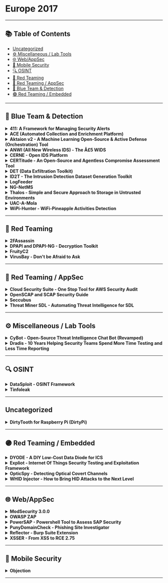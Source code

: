 # Europe 2017
---
## 📚 Table of Contents
- [Uncategorized](#uncategorized)
- [⚙️ Miscellaneous / Lab Tools](#⚙️-miscellaneous-lab-tools)
- [🌐 Web/AppSec](#🌐-webappsec)
- [📱 Mobile Security](#📱-mobile-security)
- [🔍 OSINT](#🔍-osint)
- [🔴 Red Teaming](#🔴-red-teaming)
- [🔴 Red Teaming / AppSec](#🔴-red-teaming-appsec)
- [🔵 Blue Team & Detection](#🔵-blue-team-detection)
- [🟣 Red Teaming / Embedded](#🟣-red-teaming-embedded)
---
## 🔵 Blue Team & Detection
<details><summary><strong>411: A Framework for Managing Security Alerts</strong></summary>

![BH-EU-17](https://img.shields.io/badge/BH-EU-17-blue) ![Category: 🔵 Blue Team & Detection](https://img.shields.io/badge/Category:%20🔵%20Blue%20Team%20&%20Detection-cyan) ![Kenneth Lee](https://img.shields.io/badge/Kenneth%20Lee-informational) ![Kai Zhong](https://img.shields.io/badge/Kai%20Zhong-informational)

🔗 **Link:** [411: A Framework for Managing Security Alerts](https://github.com/djeebus/defcon24ical/blob/master/defcon24.ics)  
📝 **Description:** Modern web applications are noisy systems that generate enormous amounts of logging information. This information is valuable for debugging and for forensic reasons. Yet, sifting through this information is a daunting task, to say nothing of collecting it in the first case. Many teams have turned to suites like ELK (Elasticsearch, Logstash, Kibana) to ingest and surface this treasure trove of information. It's a valuable resource for Security teams, provided they can surface this information in a timely manner. These were the constraints Etsy worked with in 2014. We needed a solution for generating alerts on top of ELK. This system should have the capability to inject additional context into alerts. There was no available solution at the time, so we built one.We named this open-source framework 411. We designed 411 as a solution for detecting noteworthy security events, but it's a general useful alerting tool. Nor is it just limited to Elasticsearch, as we've built additional modules for pull data from other sources! This presentation assumes you have an ELK stack set up already. We'll show you some recommendations on logs to index in Elasticsearch. Examples will be provided of alerts that you can build off these logs. We'll demo some of the ways 411 can add context to alerts and the ways you can receive these alerts. Whether you're a newbie looking to learn more or a security veteran with an established system, 411 will be a valuable addition your toolkit.

</details>

<details><summary><strong>ACE (Automated Collection and Enrichment Platform)</strong></summary>

![BH-EU-17](https://img.shields.io/badge/BH-EU-17-blue) ![Category: 🔵 Blue Team & Detection](https://img.shields.io/badge/Category:%20🔵%20Blue%20Team%20&%20Detection-cyan) ![Jared Atkinson](https://img.shields.io/badge/Jared%20Atkinson-informational) ![Robby Winchester](https://img.shields.io/badge/Robby%20Winchester-informational)

🔗 **Link:** [ACE (Automated Collection and Enrichment Platform)](https://github.com/rmusser01/Infosec_Reference/blob/master/Draft/L-SM-TH.md)  
📝 **Description:** Many expensive Endpoint Detection and Response (EDR) tools are available, but the high cost and effort required to deploy agents to every host can be off-putting to companies. The Automated Collection and Enrichment (ACE) Platform is an open source solution that enables agentless threat hunting in an environment. This tool makes it possible for anyone to begin gathering otherwise difficult to collect host data to hunt for threats in their environment.As consultants performing Compromise Assessments, we rarely have the authority or ability to alter a customer's environment to support assessment operations. Actions like enabling Windows Remote Management (WinRM) can require levels of bureaucracy and take months to accomplish. It is also difficult to answer questions surrounding systems running MacOS and Linux. By removing a few of our assumptions, we created ACE, an ASP.NET Web Application that not only allows the scanning of Windows and MacOS machines, but also provides scan management with features like Credential Management, Scan Tracking, and File Downloading.In addition to running scripts and collecting scan data, ACE provides a robust enrichment and ingestion pipeline. Users can easily create individual enrichments in ACE to integrate their favorite data sources, such as hash lookups, IP reputation, sandboxing. The enrichment details can be integrated with original results to create the finalized data types in one object. With a final enrichment, the robust data set can be sent directly to a waiting SIEM for analysis. We supply an ELK docker image which will automatically ingest data collected by ACE. ACE provides an easy and customizable solution for threat hunters to gather and enrich data before it ever reaches the SIEM, enabling more advanced analysis.

</details>

<details><summary><strong>Aktaion v2 - A Machine Learning Open-Source & Active Defense (Orchestration) Tool</strong></summary>

![BH-EU-17](https://img.shields.io/badge/BH-EU-17-blue) ![Category: 🔵 Blue Team & Detection](https://img.shields.io/badge/Category:%20🔵%20Blue%20Team%20&%20Detection-cyan) ![Joseph Zadeh](https://img.shields.io/badge/Joseph%20Zadeh-informational) ![Rod Soto](https://img.shields.io/badge/Rod%20Soto-informational)

🔗 **Link:** Not Available  
📝 **Description:** Aktaion is a machine learning open source & active defense (orchestration) tool. The tool focuses on the detection of ransomware-based on machine learning techniques, independent of static-based signatures. The tool has been mentioned and featured in may respected community publications and research. On AKTAION v2, we decided to expand our approach utilizing the blending of multiple signals which we call micro behaviors to expand tool detection into PHISHING URI/URL attack delivery.

</details>

<details><summary><strong>ANWI (All New Wireless IDS) - The Â£5 WIDS</strong></summary>

![BH-EU-17](https://img.shields.io/badge/BH-EU-17-blue) ![Category: 🔵 Blue Team & Detection](https://img.shields.io/badge/Category:%20🔵%20Blue%20Team%20&%20Detection-cyan) ![Sanket Karpe](https://img.shields.io/badge/Sanket%20Karpe-informational)

🔗 **Link:** Not Available  
📝 **Description:** ANWI is a new type of Wireless Intrusion Detection System which is based on a low cost Wi-Fi module (ESP8266) and can be deployed at the physical perimeter of the coverage area. It allows organizations that cannot afford expensive WIDS solutions to protect their networks at a fraction of the cost.The physical size of the sensors is very small and they can be deployed around the perimeter without drawing attention to themselves. ANWI sensors can detect the most commonly used Wi-Fi attacks including Evil Twin, Jamming using de-authentication frames and send alerts to a central console. The central console can be configured to send email to the administrator upon receiving alerts from any of the configured sensors.ANWI aims to fulfill the need of WIDS which is inexpensive yet can protect against most of the possible attacks. It is easy to setup and deploy and works on "fire and forget principle." Once the sensors have been configured, they can be deployed across the perimeter. The central console keeps monitoring the sensors and in case any of the sensors goes offline an alert is generated as well.In case there is need for physical security alerts along with wireless IDS , Passive InfraRed sensor (PIR) can be used to provide alerts on motion detection at perimeter. ANWI is under active development and new features will be added on regular basis. The current production version includes all the above features.PRESENTATION MATERIALS:https://github.com/SanketKarpe/anwi

</details>

<details><summary><strong>CERNE - Open IDS Platform</strong></summary>

![BH-EU-17](https://img.shields.io/badge/BH-EU-17-blue) ![Category: 🔵 Blue Team & Detection](https://img.shields.io/badge/Category:%20🔵%20Blue%20Team%20&%20Detection-cyan) ![Dominic Smith](https://img.shields.io/badge/Dominic%20Smith-informational)

🔗 **Link:** [CERNE - Open IDS Platform](https://github.com/fuzihaofzh/distant_supervision_nlg/blob/master/output/preprocessed/wita50k/dev.src)  
📝 **Description:** The CERNE is a powerful, open IDS platform with on demand capture, delivering IDS alerts using the widely supports Suricata and complete TCP or UDP session data, containing suspected threats for rapid incident response analysis.

</details>

<details><summary><strong>CERTitude - An Open-Source and Agentless Compromise Assessment Tool</strong></summary>

![BH-EU-17](https://img.shields.io/badge/BH-EU-17-blue) ![Category: 🔵 Blue Team & Detection](https://img.shields.io/badge/Category:%20🔵%20Blue%20Team%20&%20Detection-cyan) ![Jean Marsault](https://img.shields.io/badge/Jean%20Marsault-informational) ![Vincent NGUYEN](https://img.shields.io/badge/Vincent%20NGUYEN-informational)

🔗 **Link:** Not Available  
📝 **Description:** CERTitude is a Python-based tool which aims at assessing the compromised perimeter during incident response assignments. It allows analysts to perform large scale scans of Windows-based information systems by searching for behavioural patterns described in IOC (Indicator of Compromise) files.Notable features include:Ability to scan hosts in a way that prevents the target workstation from knowing what the investigator is searching forAbility to retrieve some pieces of data from the hostsMultiple scanner instances (for IOCs and/or hash scans) can be run at the same time for parallel scanningBuilt with security considerations in mind (protected database, secure communications with hosts using IPSec)

</details>

<details><summary><strong>DET (Data Exfiltration Toolkit)</strong></summary>

![BH-EU-17](https://img.shields.io/badge/BH-EU-17-blue) ![Category: 🔵 Blue Team & Detection](https://img.shields.io/badge/Category:%20🔵%20Blue%20Team%20&%20Detection-cyan) ![Paul Amar](https://img.shields.io/badge/Paul%20Amar-informational)

🔗 **Link:** [DET (Data Exfiltration Toolkit)](https://github.com/rmusser01/Infosec_Reference/blob/master/Draft/L-SM-TH.md)  
📝 **Description:** DET aims to provide a framework to assist with exfiltrating data using either one or several channels. Social media has become extremely popular in recent attacks such as HammerToss, campaign uncovered by FireEye in July 2015. Several tools are also publicly available allowing you to remotely access computers through "legitimate" services such as Gmail (GCat) or Twitter (Twittor). Often gaining access to a network is just the first step for a targeted attacker. Once inside, the goal is to go after sensitive information and exfiltrate it to servers under their control. To prevent this from occuring, a whole industry has popped up with the aim of stopping exfiltration attacks. However, often these are expensive and rarely work as expected. With this in mind, I created the Data Exfiltration Toolkit (DET) to help both penetration testers testing deployed security devices and those admins who've installed and configured them, to ensure they are working as expected and detecting when sensitive data is leaving the network.

</details>

<details><summary><strong>ID2T - The Intrusion Detection Dataset Generation Toolkit</strong></summary>

![BH-EU-17](https://img.shields.io/badge/BH-EU-17-blue) ![Category: 🔵 Blue Team & Detection](https://img.shields.io/badge/Category:%20🔵%20Blue%20Team%20&%20Detection-cyan) ![Emmanouil Vasilomanolakis](https://img.shields.io/badge/Emmanouil%20Vasilomanolakis-informational) ![Carlos Garcia Cordero](https://img.shields.io/badge/Carlos%20Garcia%20Cordero-informational) ![Max MÃ¼hlhÃ¤user](https://img.shields.io/badge/Max%20MÃ¼hlhÃ¤user-informational)

🔗 **Link:** Not Available  
📝 **Description:** There is a never-ending arms race between attackers and defenders in the cyber-security world. Our tool, ID2T, tries to leverage the balance of power towards the defenders' side. ID2T enables security researchers and practitioners to test their defensive tools against synthetic attacks without risks. By injecting synthetic, yet realistic, attacks into network traces, detection mechanisms can be audited, tested and evaluated.ID2T emerges from the gaps that exist between the arsenals of attackers and defenders. Attackers have the upper hand with 0-day exploits and the malware that utilizes them. Ransomware, for example, makes the headlines more often than ever. The development of modern security mechanisms, on the contrary, is moving slowly. One of the reasons for the slow pace is that there are no clear strategies to evaluate novel defensive proposals. Researchers and security practitioners are forced to use archaic and unrealistic network traces to evaluate their proposals. The DARPA 1999 intrusion detection dataset is such an example. It contains 18-year-old network traces (with no resemblance to modern networks) and old attacks.ID2T stands for "Intrusion Detection Dataset Toolkit". It is an open source toolkit designed to inject synthetic, yet highly realistic attacks, into network traces with the PCAP format. ID2T provides a wide range of modern cyber-attacks for injection; from malware and web application attacks (e.g., against Joomla) to SQL injection and DDoS attacks. Injected attacks are made as realistic as possible by replicating the network conditions and characteristics of any inputted network trace. In this demo session we present the first public release of ID2T, which builds on top of our theoretical work [1].[1]: Vasilomanolakis et al., 2016, April. Towards the creation of synthetic, yet realistic, intrusion detection datasets. In NOMS, 2016 IEEE/IFIP (pp. 1209-1214).

</details>

<details><summary><strong>LogFeeder</strong></summary>

![BH-EU-17](https://img.shields.io/badge/BH-EU-17-blue) ![Category: 🔵 Blue Team & Detection](https://img.shields.io/badge/Category:%20🔵%20Blue%20Team%20&%20Detection-cyan) ![Yonny Tonui](https://img.shields.io/badge/Yonny%20Tonui-informational)

🔗 **Link:** Not Available  
📝 **Description:** LogFeeder enables the injection of SaaS (Software-as-a-Service) application logs from Google Apps, Duo, Salesforce, Workday and many more into an ELK (Elasticsearch-Logstash-Kibana) cluster for monitoring and alerting. It is also possible to get the logs through AWS SQS Queue integration, which allows more flexibility to manipulate where the logs eventually end up. The automated approach saves security teams a lot of time by collating all the information vis-a-vis individually combing through separate data sources for each service. In addition to this, LogFeeder makes it possible to utilize awesome alerting tools, like ElastAlert (presented at Black Hat USA Arsenal in 2015), for robust alerting in response to suspicious actions. At Yelp, we use LogFeeder as a tool to ingest most of our 3rd party service providers' audit logs into a central SIEM (Security Information and Event Monitoring) system. Paired up with ElastAlert, it is the core of our monitoring and alerting pipeline.

</details>

<details><summary><strong>NG-NetMS</strong></summary>

![BH-EU-17](https://img.shields.io/badge/BH-EU-17-blue) ![Category: 🔵 Blue Team & Detection](https://img.shields.io/badge/Category:%20🔵%20Blue%20Team%20&%20Detection-cyan) ![Taras Matselyukh](https://img.shields.io/badge/Taras%20Matselyukh-informational)

🔗 **Link:** Not Available  
📝 **Description:** Why pay tens of thousands $$$ for your network management cybersecurity monitoring software? Get visibility into your networks and complex processes with NG-NetMS. NG-NetMS is an end-to-end network data collection and monitoring platform for your Linux servers, Cisco, Juniper, HP and Extreme routers, switches and firewalls. NG-NetMS is precise, quick and efficient. It collects most complete information about the network inventory, topology, map of IPv4 addresses and provides up-to-date maps. It does this quickly and with minimum hassle. Most importantly, you will be able to collect, process and analyse syslog events, SNMP alarms, NetFlow records both in near-real-time and from the historical archives in a new way. We successfully used NG-NetMS for delivery of network assessment services for our customers worldwide for many years. And now, we want to share this unique and fully functional tool with the community. NG-NetMS is an open source platform available on SourceForge and GitHub and published under GPL3 license. It is not capped in terms of performance or number of nodes. The only limit is the hardware you deploy it on and one's skills.

</details>

<details><summary><strong>Thalos - Simple and Secure Approach to Storage in Untrusted Environments</strong></summary>

![BH-EU-17](https://img.shields.io/badge/BH-EU-17-blue) ![Category: 🔵 Blue Team & Detection](https://img.shields.io/badge/Category:%20🔵%20Blue%20Team%20&%20Detection-cyan) ![Luca Maria Castiglione](https://img.shields.io/badge/Luca%20Maria%20Castiglione-informational)

🔗 **Link:** [Thalos - Simple and Secure Approach to Storage in Untrusted Environments](https://github.com/ecleipteon/Thalos)  
📝 **Description:** Thalos is a secure and distributed system for file storage in untrusted environments. Thalos design makes it impossible for anyone who has physical or virtual access to the servers to decrypt files without the right key and neither to establish a connection between one file and its owner. Thalos relies on local elaborations to perform encryption. Furthermore, a smart and "hierarchical" key management system makes it quick and simple to use for everyone who has an internet access.SOURCE CODE: https://github.com/ecleipteon/ThalosWHITEPAPER:  https://github.com/ecleipteon/Thalos/blob/master/docs/Thalos_doc.pdf

</details>

<details><summary><strong>UAC-A-Mola</strong></summary>

![BH-EU-17](https://img.shields.io/badge/BH-EU-17-blue) ![Category: 🔵 Blue Team & Detection](https://img.shields.io/badge/Category:%20🔵%20Blue%20Team%20&%20Detection-cyan) ![Pablo GonzÃ¡lez PÃ©rez](https://img.shields.io/badge/Pablo%20GonzÃ¡lez%20PÃ©rez-informational) ![Santiago HernÃ¡ndez Ramos](https://img.shields.io/badge/Santiago%20HernÃ¡ndez%20Ramos-informational)

🔗 **Link:** Not Available  
📝 **Description:** UAC-A-Mola is a Framework designed for researching, detecting, exploiting and solving UAC bypass weaknesses. These shortcomings are settled in Microsoft Operating Systems. UAC-A-Mola allows automatizing the detection of a UAC bypass in a computer with Windows 7/8/8.1/10. UAC-A-Mola can run customizable modules that allow automatizing researching looking for UAC bypasses mainly based in Fileless and DLL Hijacking. The framework allows to include modules focused on researching and detection of other types of bypasses. Therefore, UAC-A-Mola has a defensive role to mitigate any possible UAC bypasses in Windows. UAC-A-Mola is written in Python and is a framework that can extend its functionality through a simple interface and its module creation.

</details>

<details><summary><strong>WiPi-Hunter - WiFi-Pineapple Activities Detection</strong></summary>

![BH-EU-17](https://img.shields.io/badge/BH-EU-17-blue) ![Category: 🔵 Blue Team & Detection](https://img.shields.io/badge/Category:%20🔵%20Blue%20Team%20&%20Detection-cyan) ![Besim Altinok](https://img.shields.io/badge/Besim%20Altinok-informational) ![Mustafa Altinkaynak](https://img.shields.io/badge/Mustafa%20Altinkaynak-informational)

🔗 **Link:** Not Available  
📝 **Description:** WiPi-Hunter is WiFi Pineapple Activities Detection Kit. The WiPi kit can detect WiFi-Pineapple using the following techniques.* PineAP Module activities* OPN network density* Default values

</details>

---
## 🔴 Red Teaming
<details><summary><strong>2FAssassin</strong></summary>

![BH-EU-17](https://img.shields.io/badge/BH-EU-17-blue) ![Category: 🔴 Red Teaming](https://img.shields.io/badge/Category:%20🔴%20Red%20Teaming-red) ![Maxwell Koh](https://img.shields.io/badge/Maxwell%20Koh-informational)

🔗 **Link:** [2FAssassin](https://github.com/dothanthitiendiettiende/2FAssassin)  
📝 **Description:** There are many ways to steal someone's private keys without performing social engineering attacks. This talk is dedicated to discussing and demonstrating the newly discovered techniques to bypass the two-factor authentication by stealing and cracking OTP, private keys, and client certificates. By that means, an attacker must compromise the voice or text message accounts, software token, infecting memory agents, cracking passphrase, stealing hardware token, etc. 2FAssassin could turn these looted keys for more fun and profits. The demonstration will include the scenario where the private keys are compromised and then show how an attacker could leverage the situation to gain more access into the corporate networks, as well as making profits. These are not limited to systems that used single sign-on (with 2FA enabled), public key authentication (e.g., password-less authentication, authorized_keys abuse), free software token (e.g., Google Authenticator), website owner (e.g., phishing sites created using stolen private key), and even software vendors (e.g., stolen private key can be used to sign the malicious malware). 2FAssassin will automate the exploitations against the common vulnerabilities that lead to the private key leakage. It can be used to compromise individual system, or the entire network using looted private keys. It also capable to analyze and identify potential private keys from a pool of gathered files, critical key information extraction in order to identify and validate the target domain, cracking and removing the passphrase, injecting arbitrary key-based backdoors to all accessible machines, building multi-chained covert tunnels by leveraging on the loopholes found in vulnerable public key authentication, sign the malware with looted private key followed by automatic bulk distribution, generate phishing site, ... etc, and many many more exciting functionalities.

</details>

<details><summary><strong>DPAPI and DPAPI-NG - Decryption Toolkit</strong></summary>

![BH-EU-17](https://img.shields.io/badge/BH-EU-17-blue) ![Category: 🔴 Red Teaming](https://img.shields.io/badge/Category:%20🔴%20Red%20Teaming-red) ![Paula Januszkiewicz](https://img.shields.io/badge/Paula%20Januszkiewicz-informational)

🔗 **Link:** Not Available  
📝 **Description:** CQMasterKeyAD (CQTools) allows decryption of DPAPI-protected data by leveraging usage of the private key stored as a LSA Secret on a domain controller (we have called it a 'backup key' and it is a key corresponding to the backup public key stored in the domain user's profile). The backup key allows decrypting literally all of the domain user's secrets (passwords / private keys / information stored by the browser). In other words, someone who has the backup key is able to take over all of the identities and their secrets in the whole enterprise. Tool represents CQURE's breakthrough DPAPI discovery.CQDPAPINGPFXDecrypter (CQTools) leverages DPAPI-NG used in the SID-protected PFX files, and when with the previous tool CQURE Team is able to get access to user's secrets, here it is a bit different! Tool allows to decrypt SID-protected PFX files even without access to user's password but just by generating the SID and user's token.CQDPAPIKeePassDBDecryptor (CQTools) allows decryption of Keepass database by using DPAPI data that is possessed from the domain. It provides access to all users' Keepass databases and it uses DPAPI data levereaged by CQMasterKeyAD. Tool uses decrypted Master Key of the user in order to decrypt key that encrypts Keepass database.CQURE tool affects Windows 7, Windows 8, Windows 8.1, Windows 10 and related Windows Server versions. Tool represents CQURE's breakthrough DPAPI discovery.

</details>

<details><summary><strong>FruityC2</strong></summary>

![BH-EU-17](https://img.shields.io/badge/BH-EU-17-blue) ![Category: 🔴 Red Teaming](https://img.shields.io/badge/Category:%20🔴%20Red%20Teaming-red) ![xtr4nge xtr4nge](https://img.shields.io/badge/xtr4nge%20xtr4nge-informational)

🔗 **Link:** [FruityC2](https://github.com/xtr4nge/FruityC2)  
📝 **Description:** FruityC2 is a post-exploitation (and open source) framework based on the deployment of agents on compromised machines. Agents are managed from a web interface under the control of an operator. It works as a command-and-control model and is language and system agnostic. New agents are being developed to expand the capabilities and options for FruityC2.A web client is used to interact with the FruityC2 API in a client/server mode. The client is a single web page divided into 5 sections: Interact, Listener, Payload, Delivery, Config. These options provide full control and access to the functions included in FruityC2 to create, deliver and interact with a functioning C2 capability.

</details>

<details><summary><strong>VirusBay - Don't be Afraid to Ask</strong></summary>

![BH-EU-17](https://img.shields.io/badge/BH-EU-17-blue) ![Category: 🔴 Red Teaming](https://img.shields.io/badge/Category:%20🔴%20Red%20Teaming-red) ![Dani Goland](https://img.shields.io/badge/Dani%20Goland-informational) ![Ido Naor](https://img.shields.io/badge/Ido%20Naor-informational)

🔗 **Link:** Not Available  
📝 **Description:** VirusBay is a one-stop-shop for security researchers to ask, download and investigate malware samples together. VirusBay takes world-changing features from the outside world and reformats them to adhere to the methodology of incident response and malware analysis.Features:Credit model - for every action made the user is being creditedCommunity - work together on a malware case, drag & drop IOCsMaltivity - Trace log that enumerates the malware uploads and co-opsQ&A - A place to ask questions and get answers, the StackOverflow style1ClickCFP - submit a paper based on the research conducted in the platform - drag & drop your research, abstract and details and ship it to the best conferences in the world.Free samples download and uploadand more and more...

</details>

---
## 🔴 Red Teaming / AppSec
<details><summary><strong>Cloud Security Suite - One Stop Tool for AWS Security Audit</strong></summary>

![BH-EU-17](https://img.shields.io/badge/BH-EU-17-blue) ![Category: 🔴 Red Teaming / AppSec](https://img.shields.io/badge/Category:%20🔴%20Red%20Teaming%20/%20AppSec-red) ![Jayesh Chauhan](https://img.shields.io/badge/Jayesh%20Chauhan-informational) ![Shivankar Madaan](https://img.shields.io/badge/Shivankar%20Madaan-informational) ![Prajal Kulkarni](https://img.shields.io/badge/Prajal%20Kulkarni-informational)

🔗 **Link:** Not Available  
📝 **Description:** Nowadays, cloud infrastructure is pretty much the de-facto service used by large/small companies. Most of the major organizations have entirely moved to cloud. With more and more companies moving to cloud, the security of cloud becomes a major concern.While AWS provides you protection with traditional security methodologies and has a neat structure for authorization/configuration, its security is as robust as the person in charge of creating/assigning these configuration policies. As we all know, human error is inevitable and any such human mistake could lead to catastrophic damage to the environment.Few vulnerable scenarios:Your security groups, password policy or IAM policies are not configured properlyS3 buckets are world-readableWeb servers supporting vulnerable ssl ciphersPorts exposed to public with vulnerable services running on themIf root credentials are usedLogging or MFA is disabledAnd many more such scenarios...Knowing all this, audit of AWS infrastructure becomes a hectic task! There are few open source tools that help AWS auditing, but none of them have an exhaustive checklist. Also, collecting, setting up all the tools, and looking at different result sets is a painful task. Moreover, while maintaining big infrastructures, system audit of server instances is a major task as well. CS Suite is a one stop tool for auditing the security posture of the AWS infrastructure and does OS audits as well. CS Suite leverages current open-source tools capabilities and has other missing checks added into one tool to rule them all.

</details>

<details><summary><strong>OpenSCAP and SCAP Security Guide</strong></summary>

![BH-EU-17](https://img.shields.io/badge/BH-EU-17-blue) ![Category: 🔴 Red Teaming / AppSec](https://img.shields.io/badge/Category:%20🔴%20Red%20Teaming%20/%20AppSec-red) ![Martin Preisler](https://img.shields.io/badge/Martin%20Preisler-informational)

🔗 **Link:** [OpenSCAP and SCAP Security Guide](https://github.com/redhatrises/scap-security-guide)  
📝 **Description:** OpenSCAP is the only free and open source implementation of the NIST SCAP standard. It has two major use cases:Vulnerability assessment - enables users to automatically scan their machines for vulnerabilities using OVAL CVE feeds coming from the operating system vendors - Red Hat, Canonical, SUSE, ... OpenSCAP can load the CVE feed and examine the machine, virtual machine storage image or container. Any missing patches are reported.Security compliance - allows fully automated evaluation and remediation of machines using SCAP security policies. Instead of looking at vulnerabilities in this use-case we are looking for weaknesses in the configuration. A good source for SCAP security policies is the open source SCAP Security Guide project which we will demo with OpenSCAP. Check out the list of available products and profiles by visiting https://static.open-scap.org/Recently we have added new Ansible remediation capabilities to both OpenSCAP and SCAP Security Guide. Now it's possible to generate Ansible playbooks out of SCAP Security Guide profiles for all products. Furthermore we have improved container scanning and now support compliance profiles as well as CVE scans.

</details>

<details><summary><strong>Seccubus</strong></summary>

![BH-EU-17](https://img.shields.io/badge/BH-EU-17-blue) ![Category: 🔴 Red Teaming / AppSec](https://img.shields.io/badge/Category:%20🔴%20Red%20Teaming%20/%20AppSec-red) ![Frank Breedijk](https://img.shields.io/badge/Frank%20Breedijk-informational)

🔗 **Link:** [Seccubus](https://github.com/mrseccubus)  
📝 **Description:** Seccubus is a tool that helps reduce the time required to perform repeated vulnerability assessments on the same infrastructure.It is a wrapper around the following tools:NessusOpenVASNmapNiktoMedusaQualys SSL labsSSLyzeSkipfishZAPtestssl.shBurpAll findings are translated to the Intermediary Vulnerability Information Language (IVIL) and imported into a database. After import findings are marked as either NEW, CHANGED, OPEN, NO ISSUE, GONE or MASKED to reduce the time required for subsequent analysis.

</details>

<details><summary><strong>Threat Miner SDL - Automating Threat Intelligence for SDL</strong></summary>

![BH-EU-17](https://img.shields.io/badge/BH-EU-17-blue) ![Category: 🔴 Red Teaming / AppSec](https://img.shields.io/badge/Category:%20🔴%20Red%20Teaming%20/%20AppSec-red) ![Raghudeep Kannavara](https://img.shields.io/badge/Raghudeep%20Kannavara-informational)

🔗 **Link:** [Threat Miner SDL - Automating Threat Intelligence for SDL](https://github.com/aaamini/hdpslicer/blob/master/HDP_data/ML.csv)  
📝 **Description:** Although there are many readily available tools supporting Threat Intelligence for enterprise IT security, the lack of Threat Intelligence tools with a focus on Security Development Lifecycle (SDL) is a known gap in the security community. To address this shortcoming, we introduce "Threat Miner SDL," a tool leveraging machine learning to automate mining publicly available threat intelligence sources such as security blogs, twitter feeds, NVD (National Vulnerabilities Database) and threat feeds to deliver product specific potential threat information while continuously monitoring for disclosures of relevant potential vulnerabilities during product development and beyond deployment. Threat Miner SDL also provides an integrated threat management console to enable tracking triage and disposition of potential threats.

</details>

---
## ⚙️ Miscellaneous / Lab Tools
<details><summary><strong>CyBot - Open-Source Threat Intelligence Chat Bot (Revamped)</strong></summary>

![BH-EU-17](https://img.shields.io/badge/BH-EU-17-blue) ![Category: ⚙️ Miscellaneous / Lab Tools](https://img.shields.io/badge/Category:%20⚙️%20Miscellaneous%20/%20Lab%20Tools-gray) ![Tony Lee](https://img.shields.io/badge/Tony%20Lee-informational)

🔗 **Link:** [CyBot - Open-Source Threat Intelligence Chat Bot (Revamped)](https://github.com/rawalkhirodkar/chatbot/blob/master/aiml/standard/atomic.aiml)  
📝 **Description:** Threat intelligence chat bots are useful friends. They perform research for you and can even be note takers or central aggregators of information. However, it seems like most organizations want to design their own bot in isolation and keep it internal. To counter this trend, our goal was to create a repeatable process using an completely free and open source framework, an inexpensive Raspberry Pi (or even virtual machine), and host a community-driven plugin framework to open up the world of threat intel chat bots to everyone from the home user to the largest security operations center.We were thrilled to demo the end result of our research at Black Hat Arsenal Vegas - a chat bot that we affectionately call CyBot. We received great feedback and ideas from an enthusiastic crowd and will demo now demo CyBot revamped at Black Hat Europe. Best of all, if you know even a little bit of Python, you can help write plugins and share them with the community. If you want to build your own CyBot, the instructions in this project will let you do so with about an hour of invested time and anywhere from $0-$35 in expenses. Come make your own threat intelligence bot today!

</details>

<details><summary><strong>Dradis - 10 Years Helping Security Teams Spend More Time Testing and Less Time Reporting</strong></summary>

![BH-EU-17](https://img.shields.io/badge/BH-EU-17-blue) ![Category: ⚙️ Miscellaneous / Lab Tools](https://img.shields.io/badge/Category:%20⚙️%20Miscellaneous%20/%20Lab%20Tools-gray) ![Daniel Martin](https://img.shields.io/badge/Daniel%20Martin-informational)

🔗 **Link:** [Dradis - 10 Years Helping Security Teams Spend More Time Testing and Less Time Reporting](https://github.com/rmusser01/Infosec_Reference/blob/master/Draft/Docs_and_Reports.md?plain=1)  
📝 **Description:** Dradis is an extensible, cross-platform, open source collaboration framework for InfoSec teams. It can import from over 19 popular tools, including Nessus, Qualys, Burp and AppScan. Started in 2007 (this is the 10th year anniversary!), Dradis Framework has been growing ever since (10,000+ in the last 12 months). Dradis is the best tool to combine the output of different scanners, add your manual findings and evidence and generate a report with one click.Come see the latest Dradis release in action. It's loaded with updates including new tool connectors, a Burp extension to send your findings into Dradis directly, combining of multiple issues, additional REST API coverage, and a leaner, faster interface. Find out why Dradis is being downloaded over 400 times every week and is loved by students preparing different certifications. Be sure to check it out before we run out of the exclusive 10th anniversary stickers!

</details>

---
## 🔍 OSINT
<details><summary><strong>DataSploit - OSINT Framework</strong></summary>

![BH-EU-17](https://img.shields.io/badge/BH-EU-17-blue) ![Category: 🔍 OSINT](https://img.shields.io/badge/Category:%20🔍%20OSINT-lightgrey) ![Shubham Mittal](https://img.shields.io/badge/Shubham%20Mittal-informational)

🔗 **Link:** [DataSploit - OSINT Framework](https://github.com/DataSploit/datasploit)  
📝 **Description:** DataSploit is an OSINT framework that performs various recon techniques, aggregates all the raw data, and gives data in multiple formats. DataSploit:Performs automated OSINT on a domain/email / username / IP and find out relevant information from different sources.Easy to contribute OSINT Framework.Code for Banner, Main, and Output function. DataSploit automagically does rest of the things for you.Templates to easify your life while contributing.Useful for Pen-testers, Bug Bounty Hunters, Cyber Investigators, Product companies, Security Engineers, etc.Collaborate the results, show them in a consolidated manner.Tries to find out credentials, API-keys, tokens, subdomains, domain history, legacy portals, usernames, dumped accounts, etc. related to the target.Can be used as a library, automated script or standalone scripts.Can generate lists which can be fed to other active scan tools.Generates HTML, along with text files.

</details>

<details><summary><strong>Tinfoleak</strong></summary>

![BH-EU-17](https://img.shields.io/badge/BH-EU-17-blue) ![Category: 🔍 OSINT](https://img.shields.io/badge/Category:%20🔍%20OSINT-lightgrey) ![Vicente Aguilera Diaz](https://img.shields.io/badge/Vicente%20Aguilera%20Diaz-informational)

🔗 **Link:** [Tinfoleak](https://github.com/vaguileradiaz)  
📝 **Description:** Tinfoleak is an open-source tool within the OSINT (Open Source Intelligence) and SOCMINT (Social Media Intelligence) disciplines, that automates the extraction of information on Twitter and facilitates subsequent analysis for the generation of intelligence. Taking a user identifier, geographic coordinates or keywords, Tinfoleak analyzes the Twitter timeline to extract great volumes of data and show useful and structured information to the intelligence analyst. Tinfoleak is included in several Linux Distros: CAINE, BlackArch, Buscador, and will be included in Kali Linux 2017.2 release. It is currently the most comprehensive open-source tool for intelligence analysis on Twitter.

</details>

---
## Uncategorized
<details><summary><strong>DirtyTooth for Raspberry Pi (DirtyPi)</strong></summary>

![BH-EU-17](https://img.shields.io/badge/BH-EU-17-blue) ![Category: Uncategorized](https://img.shields.io/badge/Category:%20Uncategorized-lightgrey) ![Ãlvaro NuÃ±ez-Romero](https://img.shields.io/badge/Ãlvaro%20NuÃ±ez-Romero-informational)

🔗 **Link:** Not Available  
📝 **Description:** Bluetooth communications are on the rise. Millions of users use the technology to connect to peripherals that simplify and provide greater comfort and experience. There is a trick or hack for iOS 10.3.3 and earlier that takes advantage of the management of the profiles impacting the privacy of users who use Bluetooth technology daily. From the iOS device information leak caused by the incorrect management of profiles, a lot of information about the user and their background may be obtained.

</details>

---
## 🟣 Red Teaming / Embedded
<details><summary><strong>DYODE - A DIY Low-Cost Data Diode for ICS</strong></summary>

![BH-EU-17](https://img.shields.io/badge/BH-EU-17-blue) ![Category: 🟣 Red Teaming / Embedded](https://img.shields.io/badge/Category:%20🟣%20Red%20Teaming%20/%20Embedded-purple) ![Arnaud SoulliÃ©](https://img.shields.io/badge/Arnaud%20SoulliÃ©-informational)

🔗 **Link:** Not Available  
📝 **Description:** DYODE (Do Your Own Dyode) is a low cost, DIY data diode aimed at securing Industrial Control Systems. While data diodes have been used for a long time on classified networks, the high cost and complexity of implementation have kept them away from a lot of valid use cases on industrial control systems. During our assignments, we encountered many situations in which time or availability constraints were not really high -but the security risk was- and a commercial data diode way too costly.

</details>

<details><summary><strong>Expliot - Internet Of Things Security Testing and Exploitation Framework</strong></summary>

![BH-EU-17](https://img.shields.io/badge/BH-EU-17-blue) ![Category: 🟣 Red Teaming / Embedded](https://img.shields.io/badge/Category:%20🟣%20Red%20Teaming%20/%20Embedded-purple) ![Aseem Jakhar](https://img.shields.io/badge/Aseem%20Jakhar-informational)

🔗 **Link:** [Expliot - Internet Of Things Security Testing and Exploitation Framework](https://github.com/kzwkt/iot-exploit)  
📝 **Description:** IoT is an emerging field exploding with new products and innovation. The security of IoT products is still lagging behind for various reasons. One of the important reasons from security researcher's perspective is the availability of security tools. If you have been pentesting IoT products, you would agree that there are too many different tools required for the job and there is no single silver bullet. And when it comes to Smart Infrastructure, we do not have any existing solutions similar to IT penetration testing tools.We started looking at the learning curve and tools required for IoT security research and decided to create a framework that will enable the research community to speed up their research and pentesting effort. Meet expliot (pronounced - explaayotee) an open source IoT security testing and exploitation framework, right now in Beta phase, it will provide the building block for writing exploits and other IoT security assessment test cases with ease by making it simple for security researchers to create and execute simple to complex mis-use cases using the framework. The objective of the framework is:Simplicity - Ease of useExtendability - Easy to extendCoverage - Cover most of the IoT attack surfaceExpliot currently has a few recon test cases to aid pentesting. The aim of the project is to have a single framework provide multiple functionality including interfaces for IoT protocols like coAP, MQTT etc, radio protocols like BLE, Zigbee etc, hardware protocols like JTAG, I2C, SPI etc, firmware analysis.

</details>

<details><summary><strong>OpticSpy - Detecting Optical Covert Channels</strong></summary>

![BH-EU-17](https://img.shields.io/badge/BH-EU-17-blue) ![Category: 🟣 Red Teaming / Embedded](https://img.shields.io/badge/Category:%20🟣%20Red%20Teaming%20/%20Embedded-purple) ![Joe Grand](https://img.shields.io/badge/Joe%20Grand-informational)

🔗 **Link:** [OpticSpy - Detecting Optical Covert Channels](https://github.com/mathew-fleisch/def-con-schedule/blob/master/docs/conference.json)  
📝 **Description:** Data exfiltration from a compromised device is usually achieved over the network, via hardware implant, or by manipulating the characteristics of an internal electronic component. Optical covert channels transmit data by modulating visible light in a way that is undetectable to the human eye. Even though hackers and academics have been exploring methods of optical data exfiltration for years, details on the techniques used to capture transmissions are not fully documented and/or require expensive equipment.OpticSpy consists of two open source hardware modules that provide a low-cost way to explore, evaluate, and experiment with optical covert channels. One is based on an easy-to-build digital receiver, while the other is an analog design that allows fine-tuning for a particular target signal.PRESENTATION MATERIALS:http://www.grandideastudio.com/optical-covert-channels/

</details>

<details><summary><strong>WHID Injector - How to Bring HID Attacks to the Next Level</strong></summary>

![BH-EU-17](https://img.shields.io/badge/BH-EU-17-blue) ![Category: 🟣 Red Teaming / Embedded](https://img.shields.io/badge/Category:%20🟣%20Red%20Teaming%20/%20Embedded-purple) ![Luca Bongiorni](https://img.shields.io/badge/Luca%20Bongiorni-informational)

🔗 **Link:** [WHID Injector - How to Bring HID Attacks to the Next Level](https://github.com/whid-injector/WHID)  
📝 **Description:** WHID was born from the need for cheap and dedicated hardware that could be remotely controlled in order to conduct HID attacks (i.e. over WiFi or BLE). WHID stands for WiFi HID injector. It is a cheap but reliable piece of hardware designed to fulfill Pentesters needs related to HID Attacks, during their engagements. The core of WHID is mainly an Atmega 32u4 (commonly used in many Arduino boards) and an ESP-12s (which provides the WiFi capabilities and is commonly used in IoT projects). During the talk we will see in depth how WHID Injector was designed and its functionalities.

</details>

---
## 🌐 Web/AppSec
<details><summary><strong>ModSecurity 3.0.0</strong></summary>

![BH-EU-17](https://img.shields.io/badge/BH-EU-17-blue) ![Category: 🌐 Web/AppSec](https://img.shields.io/badge/Category:%20🌐%20Web/AppSec-blue) ![Victor Hora](https://img.shields.io/badge/Victor%20Hora-informational) ![Felipe Zimmerle](https://img.shields.io/badge/Felipe%20Zimmerle-informational)

🔗 **Link:** [ModSecurity 3.0.0](https://github.com/SpiderLabs/owasp-modsecurity-crs/blob/v3.3/dev/CHANGES)  
📝 **Description:** libModSecurity is a major rewrite of ModSecurity. It preserves the rich syntax and feature set of ModSecurity while delivering improved performance, stability, and a new experience in easy integration on different. Effort has also been put to testing the code extensively with regression tests, unit tests, Valgrind integration and Fuzzing, individually testing operators and transformations. This is an exciting release for the whole open-source WAF community with over 900 commits ahead of ModSecurity v2 branch. Significant updates, improvements and features added to the bleeding edge version of the open source libModSecurity (aka v3), the compatibility of rulesets, demos and future roadmap will be demonstrated. More information:Small outline of the latest release:https://github.com/SpiderLabs/ModSecurity/wiki/ModSecurity-version-3-RC1Blogpost when 3.0 development went full speed:https://www.trustwave.com/Resources/SpiderLabs-Blog/An-Overview-of-the-Upcoming-libModSecurity/Release announcement:https://sourceforge.net/p/mod-security/mailman/message/36017726/"

</details>

<details><summary><strong>OWASP ZAP</strong></summary>

![BH-EU-17](https://img.shields.io/badge/BH-EU-17-blue) ![Category: 🌐 Web/AppSec](https://img.shields.io/badge/Category:%20🌐%20Web/AppSec-blue) ![Simon Bennetts](https://img.shields.io/badge/Simon%20Bennetts-informational)

🔗 **Link:** [OWASP ZAP](https://github.com/psiinon)  
📝 **Description:** The Zed Attack Proxy (ZAP) is currently the most active open source web application security tool and was voted the top security tool in the last Toolswatch annual survey. While it is an ideal tool for people new to appsec it also has many features specifically intended for advanced penetration testing. Simon will give a quick introduction to ZAP and then dive into the more advanced features as well as giving an overview of where its heading.

</details>

<details><summary><strong>PowerSAP - Powershell Tool to Assess SAP Security</strong></summary>

![BH-EU-17](https://img.shields.io/badge/BH-EU-17-blue) ![Category: 🌐 Web/AppSec](https://img.shields.io/badge/Category:%20🌐%20Web/AppSec-blue) ![Joffrey Czarny](https://img.shields.io/badge/Joffrey%20Czarny-informational)

🔗 **Link:** [PowerSAP - Powershell Tool to Assess SAP Security](https://github.com/CrackerCat/GitHubLinks)  
📝 **Description:** Most companies, small or big, use SAP technologies to work. Many of them provide access to their SAP environments through Citrix. Indeed, supplier or subcontractors need to reach SAP environment, from back office to boardroom, warehouse to storefront, desktop to mobile device; users can quickly and 'securely' access SAP enterprise application software with Citrix virtualization without exposing their SAP landscape to Internet.To pentest SAP system required some knowledge of this technologies and some hacking tool. Unfortunately, lots of SAP hacking tools are not maintained anymore and dependencies are required like RFC SDK to work. When it comes to assess/pentest the security of SAP landscape from Citrix, no tool is freely available and it is not allow or possible to install third softwares or dependencies.We present a compilation of powershell script to assess SAP, which try to answer to this problematic of dependencies and use from Citrix environment. The presentation will start by describing the issues around SAP hacking tools, then we will continue by explaining the restrictions meet to pentest from Citrix system. And then we will present in detail the tool developed to solve the issues meet and of course with some demos.

</details>

<details><summary><strong>PunyDomainCheck - Phishing Site Investigator</strong></summary>

![BH-EU-17](https://img.shields.io/badge/BH-EU-17-blue) ![Category: 🌐 Web/AppSec](https://img.shields.io/badge/Category:%20🌐%20Web/AppSec-blue) ![Mert Karatas](https://img.shields.io/badge/Mert%20Karatas-informational) ![Anil Yuksel](https://img.shields.io/badge/Anil%20Yuksel-informational)

🔗 **Link:** Not Available  
📝 **Description:** This tool was developed to identify Punycode alternatives for legitimate domain names and to check whether if an ongoing phishing campaign is in process. By using its list that is composed from the confusable characters in different charsets, the tool generates possible domain name alternatives with the user-specified settings. After checking if the domain name is linked to a server, the tool then visits the site to perform similarity test with the original site on both HTTP and HTTPS ports. Results are presented to the user with additional information of whois lookups and VirusTotal queries. A live demo of the tool will be presented during the Arsenal session.

</details>

<details><summary><strong>Reflector - Burp Suite Extension</strong></summary>

![BH-EU-17](https://img.shields.io/badge/BH-EU-17-blue) ![Category: 🌐 Web/AppSec](https://img.shields.io/badge/Category:%20🌐%20Web/AppSec-blue) ![Egor Dimitrenko](https://img.shields.io/badge/Egor%20Dimitrenko-informational) ![Alexander Shvetsov](https://img.shields.io/badge/Alexander%20Shvetsov-informational)

🔗 **Link:** Not Available  
📝 **Description:** Generally, searching reflected xss in a web-application penetration test is truly a challenge, especially if it consists of a huge number of parameters. Manual fuzzing is too labor-intensive, and moreover, it's easy to miss some details. Reflector is a new Burp Suite extension able to find reflected xss on a page in real-time - while browsing a website. You should not run any active scanning each parameters or test it manually. Every time reflection is found, reflector defines severity and the generated burp issue. Furthermore, it has the below features:Highlighting of reflection in the response tabTest which symbols is allowed in this reflectionReflection context analyzeContent-Types filter by whitelistPRESENTATION MATERIALS:https://github.com/elkokc/reflector/blob/master/BHUAReflector.pptx

</details>

<details><summary><strong>XSSER - From XSS to RCE 2.75</strong></summary>

![BH-EU-17](https://img.shields.io/badge/BH-EU-17-blue) ![Category: 🌐 Web/AppSec](https://img.shields.io/badge/Category:%20🌐%20Web/AppSec-blue) ![Hans-Michael Varbaek](https://img.shields.io/badge/Hans-Michael%20Varbaek-informational)

🔗 **Link:** [XSSER - From XSS to RCE 2.75](https://github.com/Varbaek/xsser)  
📝 **Description:** This presentation demonstrates how an attacker can utilise XSS to execute arbitrary code on the web server when an administrative user inadvertently triggers a hidden XSS payload. Custom tools and payloads integrated with Metasploit's Meterpreter in a highly automated approach will be demonstrated live, including post-exploitation scenarios and interesting data that can be obtained from compromised web applications. This version includes new payloads for common web apps and other improvements!

</details>

---
## 📱 Mobile Security
<details><summary><strong>Objection</strong></summary>

![BH-EU-17](https://img.shields.io/badge/BH-EU-17-blue) ![Category: 📱 Mobile Security](https://img.shields.io/badge/Category:%20📱%20Mobile%20Security-yellow) ![Leon Jacobs](https://img.shields.io/badge/Leon%20Jacobs-informational)

🔗 **Link:** [Objection](https://github.com/leonjza)  
📝 **Description:** Objection is a runtime mobile exploration toolkit, powered by Frida. It was built with the aim of helping assess mobile applications and their security posture without the need for a jailbroken or rooted mobile device.The project's name quite literally explains the approach as well, whereby runtime specific objects are injected into a running process and executed using Frida.

</details>

---